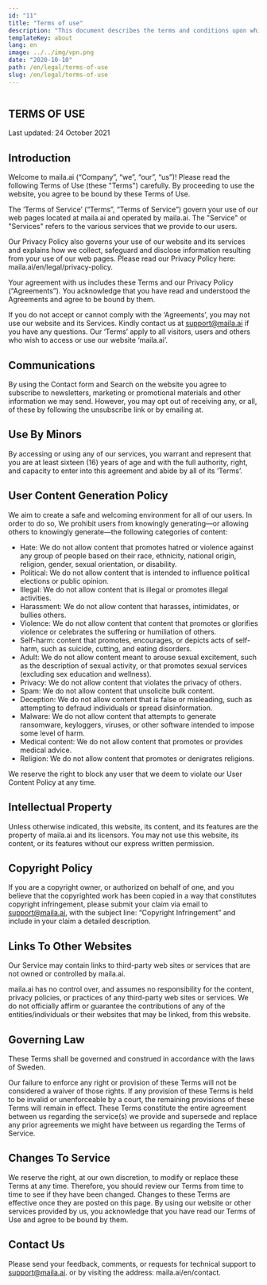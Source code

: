 ```yaml
---
id: "11"
title: "Terms of use"
description: "This document describes the terms and conditions upon which CopyTools offers you. By using our Service, you must agree to these terms and conditions."
templateKey: about
lang: en
image: ../../img/vpn.png
date: "2020-10-10"
path: /en/legal/terms-of-use
slug: /en/legal/terms-of-use
---
```


```toc
```
## TERMS OF USE

Last updated: 24 October 2021

## Introduction

Welcome to maila.ai (“Company”, “we”, “our”, “us”)! Please read the following Terms of Use (these "Terms") carefully. By proceeding to use the website, you agree to be bound by these Terms of Use.

The ‘Terms of Service’ (“Terms”, “Terms of Service”) govern your use of our web pages located at maila.ai and operated by maila.ai. The "Service" or "Services" refers to the various services that we provide to our users.

Our Privacy Policy also governs your use of our website and its services and explains how we collect, safeguard and disclose information resulting from your use of our web pages. Please read our Privacy Policy here: maila.ai/en/legal/privacy-policy.

Your agreement with us includes these Terms and our Privacy Policy (“Agreements”). You acknowledge that you have read and understood the Agreements and agree to be bound by them.

If you do not accept or cannot comply with the ‘Agreements’, you may not use our website and its Services. Kindly contact us at support@maila.ai if you have any questions. Our ‘Terms’ apply to all visitors, users and others who wish to access or use our website ‘maila.ai’.

## Communications

By using the Contact form and Search on the website you agree to subscribe to newsletters, marketing or promotional materials and other information we may send. However, you may opt out of receiving any, or all, of these by following the unsubscribe link or by emailing at.

## Use By Minors

By accessing or using any of our services, you warrant and represent that you are at least sixteen (16) years of age and with the full authority, right, and capacity to enter into this agreement and abide by all of its ‘Terms’.

## User Content Generation Policy

We aim to create a safe and welcoming environment for all of our users. In order to do so, We prohibit users from knowingly generating—or allowing others to knowingly generate—the following categories of content:

- Hate: We do not allow content that promotes hatred or violence against any group of people based on their race, ethnicity, national origin, religion, gender, sexual orientation, or disability.
- Political: We do not allow content that is intended to influence political elections or public opinion.
- Illegal: We do not allow content that is illegal or promotes illegal activities.
- Harassment: We do not allow content that harasses, intimidates, or bullies others.
- Violence: We do not allow content that content that promotes or glorifies violence or celebrates the suffering or humiliation of others.
- Self-harm: content that promotes, encourages, or depicts acts of self-harm, such as suicide, cutting, and eating disorders.
- Adult: We do not allow content meant to arouse sexual excitement, such as the description of sexual activity, or that promotes sexual services (excluding sex education and wellness).
- Privacy: We do not allow content that violates the privacy of others.
- Spam: We do not allow content that unsolicite bulk content.
- Deception: We do not allow content that is false or misleading, such as attempting to defraud individuals or spread disinformation.
- Malware: We do not allow content that attempts to generate ransomware, keyloggers, viruses, or other software intended to impose some level of harm.
- Medical content: We do not allow content that promotes or provides medical advice.
- Religion: We do not allow content that promotes or denigrates religions.

We reserve the right to block any user that we deem to violate our User Content Policy at any time.

## Intellectual Property

Unless otherwise indicated, this website, its content, and its features are the property of maila.ai and its licensors. You may not use this website, its content, or its features without our express written permission.

## Copyright Policy

If you are a copyright owner, or authorized on behalf of one, and you believe that the copyrighted work has been copied in a way that constitutes copyright infringement, please submit your claim via email to support@maila.ai, with the subject line: “Copyright Infringement” and include in your claim a detailed description.

## Links To Other Websites

Our Service may contain links to third-party web sites or services that are not owned or controlled by maila.ai.

maila.ai has no control over, and assumes no responsibility for the content, privacy policies, or practices of any third-party web sites or services. We do not officially affirm or guarantee the contributions of any of the entities/individuals or their websites that may be linked, from this website.

## Governing Law

These Terms shall be governed and construed in accordance with the laws of Sweden.

Our failure to enforce any right or provision of these Terms will not be considered a waiver of those rights. If any provision of these Terms is held to be invalid or unenforceable by a court, the remaining provisions of these Terms will remain in effect. These Terms constitute the entire agreement between us regarding the service(s) we provide and supersede and replace any prior agreements we might have between us regarding the Terms of Service.

## Changes To Service

We reserve the right, at our own discretion, to modify or replace these Terms at any time. Therefore, you should review our Terms from time to time to see if they have been changed. Changes to these Terms are effective once they are posted on this page. By using our website or other services provided by us, you acknowledge that you have read our Terms of Use and agree to be bound by them.

## Contact Us

Please send your feedback, comments, or requests for technical support to support@maila.ai. or by visiting the address: maila.ai/en/contact.
